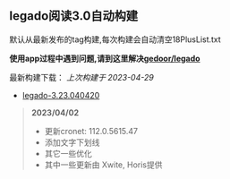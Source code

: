 ## legado阅读3.0自动构建

默认从最新发布的tag构建,每次构建会自动清空18PlusList.txt

**使用app过程中遇到问题,请到这里解决[gedoor/legado](https://github.com/gedoor/legado/issues)**

最新构建下载： *上次构建于 2023-04-29*

* [legado-3.23.040420](https://github.com/0x152a/legado-Build/releases/latest)

<!--start-->
> **2023/04/02**
>
> * 更新cronet: 112.0.5615.47
> * 添加文字下划线
> * 其它一些优化
> * 其中一些更新由 Xwite, Horis提供
<!--end-->

